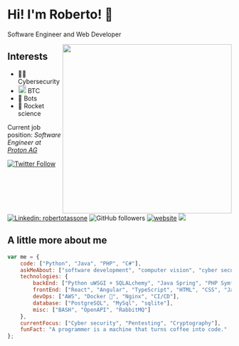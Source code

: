 # Hi! I'm Roberto! 👋

Software Engineer and Web Developer

<img align='right' src="https://media.giphy.com/media/MM0Jrc8BHKx3y/giphy.gif" width="380">

## Interests

- 👨‍💻 Cybersecurity
- <img src="https://abs.twimg.com/hashflags/Bitcoin_evergreen/Bitcoin_evergreen.png" width="18"> BTC
- 🤖 Bots
- 🚀 Rocket science

Current job position: <span><em>Software Engineer at <a href="https://proton.me">Proton AG</a></em></span>

[![Twitter Follow](https://img.shields.io/twitter/follow/roberto_tassone?label=Follow)](https://twitter.com/intent/follow?screen_name=roberto_tassone)
[![Linkedin: robertotassone](https://img.shields.io/badge/-robertotassone-blue?style=flat-square&logo=Linkedin&logoColor=white&link=https://www.linkedin.com/in/robertotassone/)](https://www.linkedin.com/in/robertotassone/)
![GitHub followers](https://img.shields.io/github/followers/tassoneroberto?label=Follow&style=social)
[![website](https://img.shields.io/badge/Website-46a2f1.svg?&style=flat-square&logo=Google-Chrome&logoColor=white&link=https://www.robertotassone.com/)](https://www.robertotassone.com/)
![](https://visitor-badge.glitch.me/badge?page_id=tassoneroberto.tassoneroberto)

## A little more about me

```javascript
var me = {
    code: ["Python", "Java", "PHP", "C#"],
    askMeAbout: ["software development", "computer vision", "cyber security", "crypto currencies"],
    technologies: {
        backEnd: ["Python uWSGI + SQLALchemy", "Java Spring", "PHP Symfony"],
        frontEnd: ["React", "Angular", "TypeScript", "HTML", "CSS", "Javascript"],
        devOps: ["AWS", "Docker 🐳", "Nginx", "CI/CD"],
        database: ["PostgreSQL", "MySql", "sqlite"],
        misc: ["BASH", "OpenAPI", "RabbitMQ"]
    },
    currentFocus: ["Cyber security", "Pentesting", "Cryptography"],
    funFact: "A programmer is a machine that turns coffee into code."
};
```
